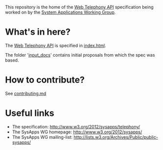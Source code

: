 This repository is the home of the [Web Telephony API](http://www.w3.org/2012/sysapps/telephony/) specification being worked on by the [System Applications Working Group](http://www.w3.org/2012/sysapps/).

# What's in here? 
The [Web Telephony API](http://www.w3.org/2012/sysapps/telephony/) is specified in 
[index.html](https://github.com/sysapps/telephony/blob/gh-pages/index.html).

The folder '[input_docs](input_docs)' contains initial proposals from which the spec was based.

# How to contribute?
See [contributing.md](contributing.md)

# Useful links

 * The specification: http://www.w3.org/2012/sysapps/telephony/
 * The SysApps WG homepage: http://www.w3.org/2012/sysapps/
 * The SysApps WG mailing-list: http://lists.w3.org/Archives/Public/public-sysapps/
